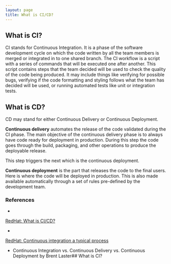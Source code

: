 ```yaml
---
layout: page
title: What is CI/CD?
---
```


## What is CI?

CI stands for Continuous Integration. It is a phase of the software development cycle on which the code written by all the team members is merged or integrated in to one shared branch. The CI workflow is a script with a series of commands that will be executed one after another. This script contains steps that the team decided will be used to check the quality of the code being produced. It may include things like verifying for possible bugs, verifying if the code formatting and styling follows what the team has decided will be used, or running automated tests like unit or integration tests. 

## What is CD?

CD may stand for either Continuous Delivery or Continuous Deployment.

**Continuous delivery** automates the release of the code validated during the CI phase. The main objective of the continuous delivery phase is to always have code ready for deployment in production. During this step the code goes through the build, packaging, and other operations to produce the deployable release.  

This step triggers the next which is the continuous deployment.

**Continuous deployment** is the part that releases the code to the final users. Here is where the code will be deployed in production. This is also made available automatically through a set of rules pre-defined by the development team. 


### References

- <a href="https://www.redhat.com/en/topics/devops/what-is-ci-cd" alt="Link to an article used for reference. Article title what is ci cd">
RedHat: What is CI/CD? 
</a>

- <a href="https://developers.redhat.com/blog/2017/09/06/continuous-integration-a-typical-process" alt="Link to an article used for reference. Article title continuous integration a typical process">
RedHat: Continuous integration a typical process 
</a>

- Continuous Integration vs. Continuous Delivery vs. Continuous Deployment
by Brent Laster## What is CI?


